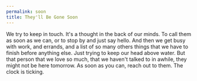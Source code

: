 ```yaml
---
permalink: soon
title: They'll Be Gone Soon
---
```


We try to keep in touch. It's a thought in the back of our minds. To call them as soon as we can, or to stop by and just say hello. And then we get busy with work, and errands, and a list of so many others things that we have to finish before anything else. Just trying to keep our head above water. But that person that we love so much, that we haven't talked to in awhile, they might not be here tomorrow. As soon as you can, reach out to them. The clock is ticking.